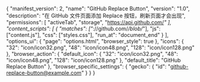 {
  "manifest_version": 2,
  "name": "GitHub Replace Button",
  "version": "1.0",
  "description": "在 GitHub 文件页面添加 Replace 按钮，刷新页面才会出现",
  "permissions": [
    "activeTab",
    "storage",
    "https://api.github.com/*"
  ],
  "content_scripts": [
    {
      "matches": ["*://github.com/*/blob/*"],
      "js": ["content.js"],
      "css": ["styles.css"],
      "run_at": "document_end"
    }
  ],
  "options_ui": {
    "page": "options.html",
    "browser_style": true
  },
  "icons": {
    "32": "icon/icon32.png",
    "48": "icon/icon48.png",
    "128": "icon/icon128.png"
  },
  "browser_action": {
    "default_icon": {
      "32": "icon/icon32.png",
      "48": "icon/icon48.png",
      "128": "icon/icon128.png"
    },
    "default_title": "GitHub Replace Button"
  },
  "browser_specific_settings": {
    "gecko": {
      "id": "github-replace-button@example.com"
    }
  }
}
